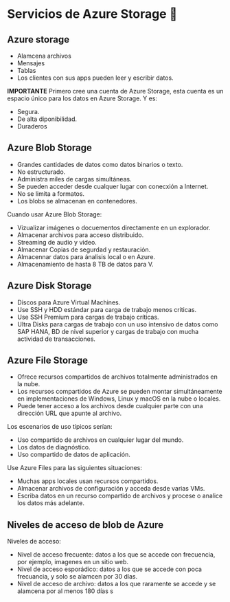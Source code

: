 # Servicios de Azure Storage  :file_folder:


## Azure storage
- Alamcena archivos 
- Mensajes
- Tablas
- Los clientes con sus apps pueden leer y escribir datos.
  
**IMPORTANTE**
Primero cree una cuenta de Azure Storage, esta cuenta es un espacio único para los datos en Azure Storage. Y es:
- Segura.
- De alta diponibilidad.
- Duraderos

## Azure Blob Storage
* Grandes cantidades de datos como datos binarios o texto.
* No estructurado.
* Administra miles de cargas simultáneas.
* Se pueden acceder desde cualquer lugar con conecxión a Internet.
* No se limita a formatos.
* Los blobs se almacenan en contenedores.
  
Cuando usar Azure Blob Storage:
  * Vizualizar imágenes o docuementos directamente en un explorador.
  * Almacenar archivos para acceso distribuido.
  * Streaming de audio y video.
  * Almacenar Copias de segurdad y restauración.
  * Almacennar datos para ánalisis local o en Azure.
  * Almacenamiento de hasta 8 TB de datos para V.
  

## Azure Disk Storage
* Discos para Azure Virtual Machines.
* Use SSH y HDD estándar para carga de trabajo menos críticas.
* Use SSH Premium para cargas de trabajo críticas.
* Ultra Disks para cargas de trabajo con un uso intensivo de datos como SAP HANA, BD de nivel superior y cargas de trabajo con mucha actividad de transacciones.

## Azure File Storage
* Ofrece recursos compartidos de archivos totalmente administrados en la nube.
* Los recursos compartidos de Azure se pueden montar simultáneamente en implementaciones de Windows, Linux y macOS en la nube o locales.
* Puede tener acceso a los archivos desde cualquier parte con una dirección URL que apunte al archivo.

Los escenarios de uso típicos serían:
* Uso compartido de archivos en cualquier lugar del mundo.
* Los datos de diagnóstico.
* Uso compartido de datos de aplicación.
  
Use Azure Files para las siguientes situaciones:
* Muchas apps locales usan recursos compartidos.
* Almacenar archivos de configuración y acceda desde varias VMs.
* Escriba datos en un recurso compartido de archivos y procese o analice los datos más adelante.

## Niveles de acceso de blob de Azure

Niveles de acceso:
* Nivel de acceso frecuente: datos a los que se accede con frecuencia, por ejemplo, imagenes en un sitio web.
* Nivel de acceso esporádico: datos a los que se accede con poca frecuancia, y solo se alamcen por 30 días.
* Nivel de acceso de archivo: datos a los que raramente se accede y se alamcena por al menos 180 días
s